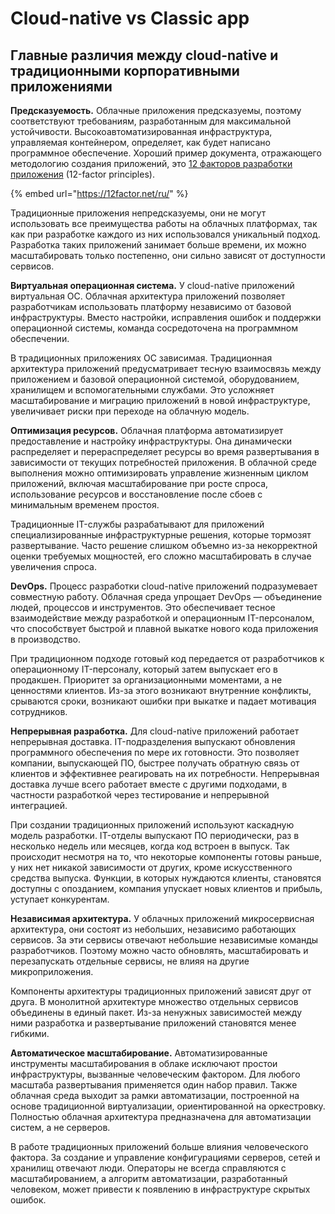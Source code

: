 # Cloud-native vs Classic app

## Главные различия между cloud-native и традиционными корпоративными приложениями <a href="#paragraph-5" id="paragraph-5"></a>

**Предсказуемость.** Облачные приложения предсказуемы, поэтому соответствуют требованиям, разработанным для максимальной устойчивости. Высокоавтоматизированная инфраструктура, управляемая контейнером, определяет, как будет написано программное обеспечение. Хороший пример документа, отражающего методологию создания приложений, это [12 факторов разработки приложения](https://12factor.net/) (12-factor principles).

{% embed url="https://12factor.net/ru/" %}

Традиционные приложения непредсказуемы, они не могут использовать все преимущества работы на облачных платформах, так как при разработке каждого из них использовался уникальный подход. Разработка таких приложений занимает больше времени, их можно масштабировать только постепенно, они сильно зависят от доступности сервисов.

**Виртуальная операционная система.** У cloud-native приложений виртуальная ОС. Облачная архитектура приложений позволяет разработчикам использовать платформу независимо от базовой инфраструктуры. Вместо настройки, исправления ошибок и поддержки операционной системы, команда сосредоточена на программном обеспечении.

В традиционных приложениях ОС зависимая. Традиционная архитектура приложений предусматривает тесную взаимосвязь между приложением и базовой операционной системой, оборудованием, хранилищем и вспомогательными службами. Это усложняет масштабирование и миграцию приложений в новой инфраструктуре, увеличивает риски при переходе на облачную модель.

**Оптимизация ресурсов.** Облачная платформа автоматизирует предоставление и настройку инфраструктуры. Она динамически распределяет и перераспределяет ресурсы во время развертывания в зависимости от текущих потребностей приложения. В облачной среде выполнения можно оптимизировать управление жизненным циклом приложений, включая масштабирование при росте спроса, использование ресурсов и восстановление после сбоев с минимальным временем простоя.

Традиционные IT-службы разрабатывают для приложений специализированные инфраструктурные решения, которые тормозят развертывание. Часто решение слишком объемно из-за некорректной оценки требуемых мощностей, его сложно масштабировать в случае увеличения спроса.

**DevOps.** Процесс разработки cloud-native приложений подразумевает совместную работу. Облачная среда упрощает DevOps — объединение людей, процессов и инструментов. Это обеспечивает тесное взаимодействие между разработкой и операционным IT-персоналом, что способствует быстрой и плавной выкатке нового кода приложения в производство.

При традиционном подходе готовый код передается от разработчиков к операционному IT-персоналу, который затем выпускает его в продакшен. Приоритет за организационными моментами, а не ценностями клиентов. Из-за этого возникают внутренние конфликты, срываются сроки, возникают ошибки при выкатке и падает мотивация сотрудников.

**Непрерывная разработка.** Для cloud-native приложений работает непрерывная доставка. IT-подразделения выпускают обновления программного обеспечения по мере их готовности. Это позволяет компании, выпускающей ПО, быстрее получать обратную связь от клиентов и эффективнее реагировать на их потребности. Непрерывная доставка лучше всего работает вместе с другими подходами, в частности разработкой через тестирование и непрерывной интеграцией.

При создании традиционных приложений используют каскадную модель разработки. IT-отделы выпускают ПО периодически, раз в несколько недель или месяцев, когда код встроен в выпуск. Так происходит несмотря на то, что некоторые компоненты готовы раньше, у них нет никакой зависимости от других, кроме искусственного средства выпуска. Функции, в которых нуждаются клиенты, становятся доступны с опозданием, компания упускает новых клиентов и прибыль, уступает конкурентам.

**Независимая архитектура.** У облачных приложений микросервисная архитектура, они состоят из небольших, независимо работающих сервисов. За эти сервисы отвечают небольшие независимые команды разработчиков. Поэтому можно часто обновлять, масштабировать и перезапускать отдельные сервисы, не влияя на другие микроприложения.

Компоненты архитектуры традиционных приложений зависят друг от друга. В монолитной архитектуре множество отдельных сервисов объединены в единый пакет. Из-за ненужных зависимостей между ними разработка и развертывание приложений становятся менее гибкими.

**Автоматическое масштабирование.** Автоматизированные инструменты масштабирования в облаке исключают простои инфраструктуры, вызванные человеческим фактором. Для любого масштаба развертывания применяется один набор правил. Также облачная среда выходит за рамки автоматизации, построенной на основе традиционной виртуализации, ориентированной на оркестровку. Полностью облачная архитектура предназначена для автоматизации систем, а не серверов.

В работе традиционных приложений больше влияния человеческого фактора. За создание и управление конфигурациями серверов, сетей и хранилищ отвечают люди. Операторы не всегда справляются с масштабированием, а алгоритм автоматизации, разработанный человеком, может привести к появлению в инфраструктуре скрытых ошибок.

